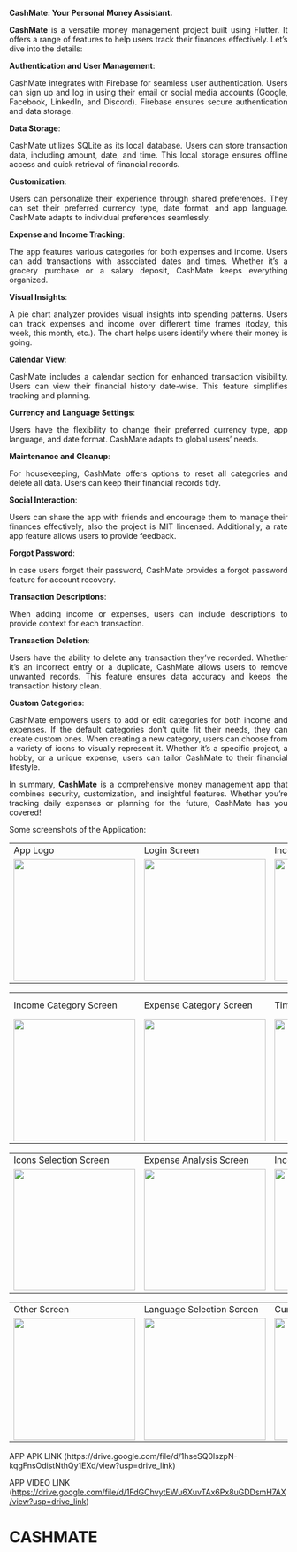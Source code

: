 <div align="justify">
  
**CashMate: Your Personal Money Assistant.**


**CashMate** is a versatile money management project built using Flutter. It offers a range of features to help users track their finances effectively. Let’s dive into the details:


**Authentication and User Management**:

CashMate integrates with Firebase for seamless user authentication. Users can sign up and log in using their email or social media accounts (Google, Facebook, LinkedIn, and Discord).
Firebase ensures secure authentication and data storage.


**Data Storage**:

CashMate utilizes SQLite as its local database. Users can store transaction data, including amount, date, and time.
This local storage ensures offline access and quick retrieval of financial records.


**Customization**:

Users can personalize their experience through shared preferences. They can set their preferred currency type, date format, and app language.
CashMate adapts to individual preferences seamlessly.


**Expense and Income Tracking**:

The app features various categories for both expenses and income. Users can add transactions with associated dates and times.
Whether it’s a grocery purchase or a salary deposit, CashMate keeps everything organized.


**Visual Insights**:

A pie chart analyzer provides visual insights into spending patterns. Users can track expenses and income over different time frames (today, this week, this month, etc.).
The chart helps users identify where their money is going.


**Calendar View**:

CashMate includes a calendar section for enhanced transaction visibility. Users can view their financial history date-wise.
This feature simplifies tracking and planning.


**Currency and Language Settings**:

Users have the flexibility to change their preferred currency type, app language, and date format.
CashMate adapts to global users’ needs.


**Maintenance and Cleanup**:

For housekeeping, CashMate offers options to reset all categories and delete all data.
Users can keep their financial records tidy.


**Social Interaction**:

Users can share the app with friends and encourage them to manage their finances effectively, also the project is MIT lincensed.
Additionally, a rate app feature allows users to provide feedback.


**Forgot Password**:

In case users forget their password, CashMate provides a forgot password feature for account recovery.


**Transaction Descriptions**:

When adding income or expenses, users can include descriptions to provide context for each transaction.

**Transaction Deletion**:

Users have the ability to delete any transaction they’ve recorded. Whether it’s an incorrect entry or a duplicate, CashMate allows users to remove unwanted records.
This feature ensures data accuracy and keeps the transaction history clean.

**Custom Categories**:

CashMate empowers users to add or edit categories for both income and expenses. If the default categories don’t quite fit their needs, they can create custom ones.
When creating a new category, users can choose from a variety of icons to visually represent it. Whether it’s a specific project, a hobby, or a unique expense, users can tailor CashMate to their financial lifestyle.


In summary, **CashMate** is a comprehensive money management app that combines security, customization, and insightful features. Whether you’re tracking daily expenses or planning for the future, CashMate has you covered!

</div>
Some screenshots of the Application: 
<p align="center" float="left">
<table>
  <tr>
    <td>App Logo</td>
    <td>Login Screen</td>
    <td>Income Adding Screen</td>
    <td>Expense Adding Screen</td>
  </tr>
  <tr>
    <td><img src="https://github.com/MuditAggarwal1/CashMate/assets/135834440/a42387ec-b1ae-46bc-b6b6-296df691b2d2" width="220"></td>
    <td><img src="https://github.com/MuditAggarwal1/CashMate/assets/135834440/e9d11a81-3d91-41a3-a8a2-4139b391cca0" width="220"></td>
    <td><img src="https://github.com/MuditAggarwal1/CashMate/assets/135834440/23de2a15-7b0d-46e0-8287-4b6f3158acbb" width="220"></td>
    <td><img src="https://github.com/MuditAggarwal1/CashMate/assets/135834440/461c80e2-2111-4da9-9cdd-4ab0379a3223" width="220"></td>
  </tr>
 </table>
 <table>
  <tr>
    <td>Income Category Screen</td>
    <td>Expense Category Screen</td>
    <td>Time Setting Screen</td>
    <td>Add Income Category Screen</td>
  </tr>
  <tr>
    <td><img src="https://github.com/MuditAggarwal1/CashMate/assets/135834440/ccd61e48-be23-47d0-979e-9b327359053a" width="220"></td>
    <td><img src="https://github.com/MuditAggarwal1/CashMate/assets/135834440/9db0511c-dc10-4c44-bc12-ec69f95a6ffb" width="220"></td>
    <td><img src="https://github.com/MuditAggarwal1/CashMate/assets/135834440/5889abe7-8a81-469d-87d2-351220f642af" width="220"></td>
    <td><img src="https://github.com/MuditAggarwal1/CashMate/assets/135834440/dfd82508-512e-4a0a-8fcf-632304e72b47" width="220"></td>
  </tr>
 </table>
 <table>
  <tr>
    <td>Icons Selection Screen</td>
    <td>Expense Analysis Screen</td>
    <td>Income Analysis Screen</td>
    <td>Calender Screen</td>
  </tr>
  <tr>
    <td><img src="https://github.com/MuditAggarwal1/CashMate/assets/135834440/7305cb7f-46d6-4324-9fe9-feae0dd07890" width="220"></td>
    <td><img src="https://github.com/MuditAggarwal1/CashMate/assets/135834440/a74bb872-8b91-409b-bd52-c973ed3c465b" width="220"></td>
    <td><img src="https://github.com/MuditAggarwal1/CashMate/assets/135834440/a8e4dd6e-7bd8-4788-8c41-4c4239fcdfef" width="220"></td>
    <td><img src="https://github.com/MuditAggarwal1/CashMate/assets/135834440/d615f12b-62c1-4007-b223-b69ffbc8872e" width="220"></td>
  </tr>
 </table>
  <table>
  <tr>
    <td>Other Screen</td>
    <td>Language Selection Screen</td>
    <td>Currency Selection Screen</td>
    <td>Date Format Screen</td>
  </tr>
  <tr>
    <td><img src="https://github.com/MuditAggarwal1/CashMate/assets/135834440/5bb009b3-e317-45d9-b096-2c9e1c3c777f" width="220"></td>
    <td><img src="https://github.com/MuditAggarwal1/CashMate/assets/135834440/f7224c6f-4b55-4980-bd66-f148249bf6bc" width="220"></td>
    <td><img src="https://github.com/MuditAggarwal1/CashMate/assets/135834440/c0a207e5-6b70-441f-a5cd-18d90269a17b" width="220"></td>
    <td><img src="https://github.com/MuditAggarwal1/CashMate/assets/135834440/edf8ebb9-3296-4c03-bf87-cef197be8a19" width="220"></td>
  </tr>
 </table>

 
 </p>
 APP APK LINK  (https://drive.google.com/file/d/1hseSQ0lszpN-kqgFnsOdistNthQy1EXd/view?usp=drive_link)
 
 APP VIDEO LINK (https://drive.google.com/file/d/1FdGChvytEWu6XuvTAx6Px8uGDDsmH7AX/view?usp=drive_link)

 
# CASHMATE
